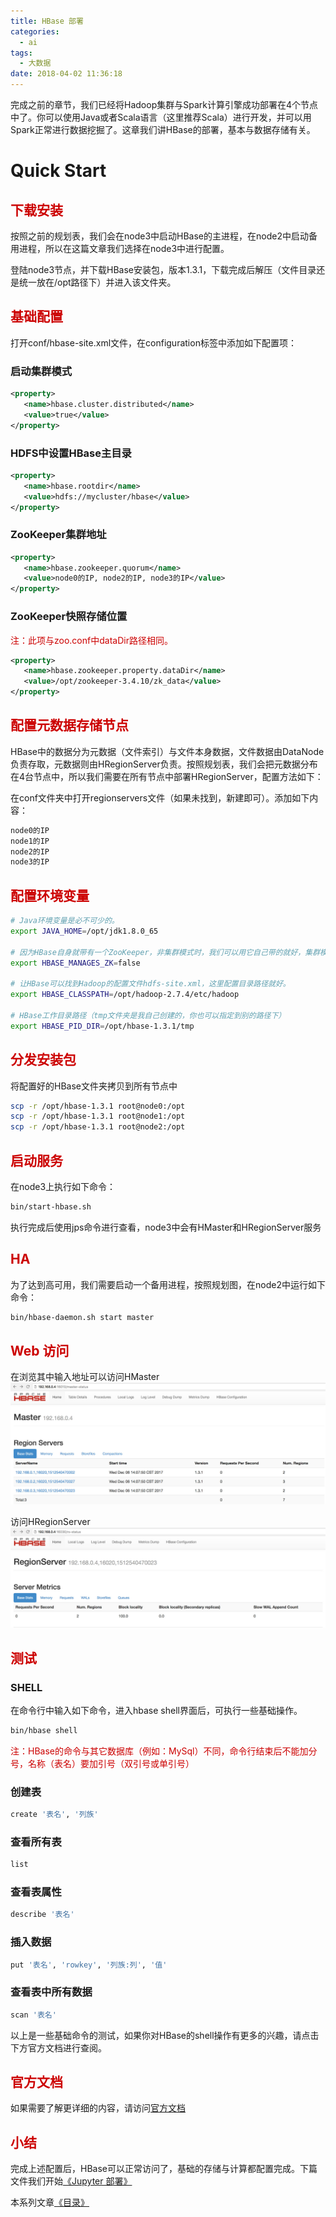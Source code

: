 ```yaml
---
title: HBase 部署
categories:
  - ai
tags:
  - 大数据
date: 2018-04-02 11:36:18
---
```

完成之前的章节，我们已经将Hadoop集群与Spark计算引擎成功部署在4个节点中了。你可以使用Java或者Scala语言（这里推荐Scala）进行开发，并可以用Spark正常进行数据挖掘了。这章我们讲HBase的部署，基本与数据存储有关。

# Quick Start

## <font color=#c00>下载安装</font>

按照之前的规划表，我们会在node3中启动HBase的主进程，在node2中启动备用进程，所以在这篇文章我们选择在node3中进行配置。

登陆node3节点，并下载HBase安装包，版本1.3.1，下载完成后解压（文件目录还是统一放在/opt路径下）并进入该文件夹。

<!--more-->

## <font color=#c00>基础配置</font>

打开conf/hbase-site.xml文件，在configuration标签中添加如下配置项：

### 启动集群模式

``` xml
<property>
   <name>hbase.cluster.distributed</name>
   <value>true</value>
</property>
```

### HDFS中设置HBase主目录

``` xml
<property>
   <name>hbase.rootdir</name>
   <value>hdfs://mycluster/hbase</value>
</property>
```

### ZooKeeper集群地址

``` xml
<property>
   <name>hbase.zookeeper.quorum</name>
   <value>node0的IP, node2的IP, node3的IP</value>
</property>
```

### ZooKeeper快照存储位置

<font color=#c00>注：此项与zoo.conf中dataDir路径相同。</font>

``` xml
<property>
   <name>hbase.zookeeper.property.dataDir</name>
   <value>/opt/zookeeper-3.4.10/zk_data</value>
</property>
```

## <font color=#c00>配置元数据存储节点</font>

HBase中的数据分为元数据（文件索引）与文件本身数据，文件数据由DataNode负责存取，元数据则由HRegionServer负责。按照规划表，我们会把元数据分布在4台节点中，所以我们需要在所有节点中部署HRegionServer，配置方法如下：

在conf文件夹中打开regionservers文件（如果未找到，新建即可）。添加如下内容：

``` bash
node0的IP
node1的IP
node2的IP
node3的IP
```

## <font color=#c00>配置环境变量</font>

``` bash
# Java环境变量是必不可少的。
export JAVA_HOME=/opt/jdk1.8.0_65

# 因为HBase自身就带有一个ZooKeeper，非集群模式时，我们可以用它自己带的就好，集群模式下关闭它，防止启动多个ZooKeeper
export HBASE_MANAGES_ZK=false

# 让HBase可以找到Hadoop的配置文件hdfs-site.xml，这里配置目录路径就好。
export HBASE_CLASSPATH=/opt/hadoop-2.7.4/etc/hadoop

# HBase工作目录路径（tmp文件夹是我自己创建的，你也可以指定到别的路径下）
export HBASE_PID_DIR=/opt/hbase-1.3.1/tmp
```

## <font color=#c00>分发安装包</font>

将配置好的HBase文件夹拷贝到所有节点中

``` bash
scp -r /opt/hbase-1.3.1 root@node0:/opt
scp -r /opt/hbase-1.3.1 root@node1:/opt
scp -r /opt/hbase-1.3.1 root@node2:/opt
```

## <font color=#c00>启动服务</font>

在node3上执行如下命令：

``` bash
bin/start-hbase.sh
```

执行完成后使用jps命令进行查看，node3中会有HMaster和HRegionServer服务

## <font color=#c00>HA</font>

为了达到高可用，我们需要启动一个备用进程，按照规划图，在node2中运行如下命令：

``` bash
bin/hbase-daemon.sh start master
```

## <font color=#c00>Web 访问</font>

在浏览其中输入地址可以访问HMaster
![master](/images/post/ai/hdp15.png)

访问HRegionServer
![regionserver](/images/post/ai/hdp16.png)

## <font color=#c00>测试</font>

### SHELL

在命令行中输入如下命令，进入hbase shell界面后，可执行一些基础操作。

``` bash
bin/hbase shell
```

<font color=#c00>注：HBase的命令与其它数据库（例如：MySql）不同，命令行结束后不能加分号，名称（表名）要加引号（双引号或单引号）</font>

### 创建表

``` bash
create '表名', '列族'
```

### 查看所有表

``` bash
list
```

### 查看表属性

``` bash
describe '表名'
```

### 插入数据

``` bash
put '表名', 'rowkey', '列族:列', '值'
```

### 查看表中所有数据

``` bash
scan '表名'
```

以上是一些基础命令的测试，如果你对HBase的shell操作有更多的兴趣，请点击下方官方文档进行查阅。

## <font color=#c00>官方文档</font>

如果需要了解更详细的内容，请访问[官方文档](http://hbase.apache.org/book.html)

## <font color=#c00>小结</font>

完成上述配置后，HBase可以正常访问了，基础的存储与计算都配置完成。下篇文件我们开始[《Jupyter 部署》](/ai/hadoop-jpt/)

本系列文章[《目录》](/ai/hadoop-start/)
